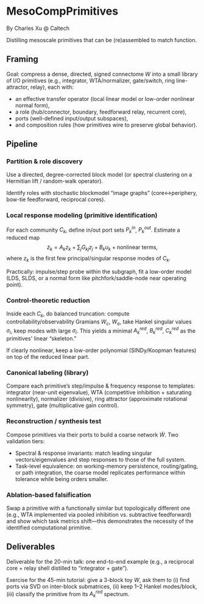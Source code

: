 # MesoCompPrimitives

By Charles Xu @ Caltech

Distilling mesoscale primitives that can be (re)assembled to match function.

## Framing

Goal: compress a dense, directed, signed connectome $W$ into a small library of I/O primitives (e.g., integrator, WTA/normalizer, gate/switch, ring line-attractor, relay), each with:
- an effective transfer operator (local linear model or low-order nonlinear normal form),
- a role (hub/connector, boundary, feedforward relay, recurrent core),
- ports (well-defined input/output subspaces),
- and composition rules (how primitives wire to preserve global behavior).

## Pipeline

### Partition & role discovery

Use a directed, degree-corrected block model (or spectral clustering on a Hermitian lift / random-walk operator).

Identify roles with stochastic blockmodel “image graphs” (core↔periphery, bow-tie feedforward, reciprocal cores).

### Local response modeling (primitive identification)

For each community $C_k$, define in/out port sets $P_k^{in}$, $P_k^{out}$. Estimate a reduced map
$$\dot{z}_k = A_k z_k + \sum_j G_{kj} z_{j} + B_k u_k + \text{nonlinear terms,}$$
where $z_k$ is the first few principal/singular response modes of $C_k$.

Practically: impulse/step probe within the subgraph, fit a low-order model (LDS, SLDS, or a normal form like pitchfork/saddle-node near operating point).

### Control-theoretic reduction

Inside each $C_k$, do balanced truncation: compute controllability/observability Gramians $W_c$, $W_o$, take Hankel singular values $\sigma_i$, keep modes with large $\sigma_i$. This yields a minimal $A_k^{red}$, $B_k^{red}$, $C_k^{red}$ as the primitives' linear “skeleton.”

If clearly nonlinear, keep a low-order polynomial (SINDy/Koopman features) on top of the reduced linear part.

### Canonical labeling (library)

Compare each primitive’s step/impulse & frequency response to templates: integrator (near-unit eigenvalue), WTA (competitive inhibition + saturating nonlinearity), normalizer (divisive), ring attractor (approximate rotational symmetry), gate (multiplicative gain control).

### Reconstruction / synthesis test

Compose primitives via their ports to build a coarse network $\tilde{W}$. Two validation tiers:
- Spectral & response invariants: match leading singular vectors/eigenvalues and step responses to those of the full system.
- Task-level equivalence: on working-memory persistence, routing/gating, or path integration, the coarse model replicates performance within tolerance while being orders smaller.

### Ablation-based falsification

Swap a primitive with a functionally similar but topologically different one (e.g., WTA implemented via pooled inhibition vs. subtractive feedforward) and show which task metrics shift—this demonstrates the necessity of the identified computational primitive.

## Deliverables

Deliverable for the 20-min talk: one end-to-end example (e.g., a reciprocal core + relay shell distilled to “integrator + gate”).

Exercise for the 45-min tutorial: give a 3-block toy $W$, ask them to (i) find ports via SVD on inter-block submatrices, (ii) keep 1–2 Hankel modes/block, (iii) classify the primitive from its $A_k^{red}$ spectrum.